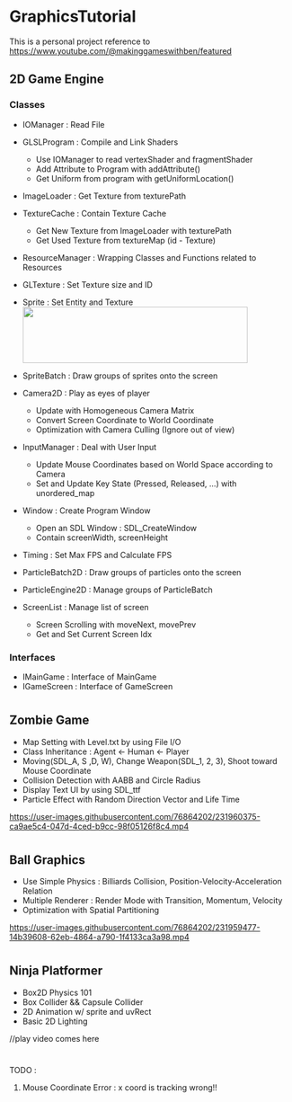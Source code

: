 # GraphicsTutorial
This is a personal project reference to https://www.youtube.com/@makinggameswithben/featured</br>

## 2D Game Engine</br>
### Classes
- IOManager : Read File
- GLSLProgram : Compile and Link Shaders
  - Use IOManager to read vertexShader and fragmentShader
  - Add Attribute to Program with addAttribute()
  - Get Uniform from program with getUniformLocation()
- ImageLoader : Get Texture from texturePath
- TextureCache : Contain Texture Cache
  - Get New Texture from ImageLoader with texturePath
  - Get Used Texture from textureMap (id - Texture) 
- ResourceManager : Wrapping Classes and Functions related to Resources
- GLTexture : Set Texture size and ID</br>
- Sprite : Set Entity and Texture</br>
    <img src="https://user-images.githubusercontent.com/76864202/232026064-4a9cb9c0-a781-4560-93e3-d891ba190c47.png" width="400" height="100">
- SpriteBatch : Draw groups of sprites onto the screen
- Camera2D : Play as eyes of player
  - Update with Homogeneous Camera Matrix
  - Convert Screen Coordinate to World Coordinate
  - Optimization with Camera Culling (Ignore out of view)
- InputManager : Deal with User Input
  - Update Mouse Coordinates based on World Space according to Camera
  - Set and Update Key State (Pressed, Released, ...) with unordered_map
- Window : Create Program Window
  - Open an SDL Window : SDL_CreateWindow
  - Contain screenWidth, screenHeight
- Timing : Set Max FPS and Calculate FPS

- ParticleBatch2D : Draw groups of particles onto the screen
- ParticleEngine2D : Manage groups of ParticleBatch
- ScreenList : Manage list of screen
  - Screen Scrolling with moveNext, movePrev
  - Get and Set Current Screen Idx

### Interfaces
- IMainGame : Interface of MainGame
- IGameScreen : Interface of GameScreen

#
## Zombie Game</br>
- Map Setting with Level.txt by using File I/O</br>
- Class Inheritance : Agent <- Human <- Player</br>
- Moving(SDL_A, S ,D, W), Change Weapon(SDL_1, 2, 3), Shoot toward Mouse Coordinate</br>
- Collision Detection with AABB and Circle Radius</br>
- Display Text UI by using SDL_ttf</br>
- Particle Effect with Random Direction Vector and Life Time

https://user-images.githubusercontent.com/76864202/231960375-ca9ae5c4-047d-4ced-b9cc-98f05126f8c4.mp4

#
## Ball Graphics</br>
- Use Simple Physics : Billiards Collision, Position-Velocity-Acceleration Relation</br>
- Multiple Renderer : Render Mode with Transition, Momentum, Velocity</br>
- Optimization with Spatial Partitioning</br>

https://user-images.githubusercontent.com/76864202/231959477-14b39608-62eb-4864-a790-1f4133ca3a98.mp4

#
## Ninja Platformer</br>
- Box2D Physics 101</br>
- Box Collider && Capsule Collider</br>
- 2D Animation w/ sprite and uvRect</br>
- Basic 2D Lighting</br>

//play video comes here</br>

#
TODO : </br>
1. Mouse Coordinate Error : x coord is tracking wrong!!
